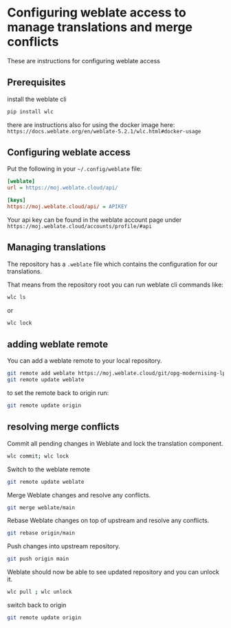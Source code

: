 # Configuring weblate access to manage translations and merge conflicts

These are instructions for configuring weblate access

## Prerequisites

install the weblate cli

```sh
pip install wlc
```

there are instructions also for using the docker image here: `https://docs.weblate.org/en/weblate-5.2.1/wlc.html#docker-usage`

## Configuring weblate access

Put the following in your `~/.config/weblate` file:

```ini
[weblate]
url = https://moj.weblate.cloud/api/

[keys]
https://moj.weblate.cloud/api/ = APIKEY
```

Your api key can be found in the weblate account page under `https://moj.weblate.cloud/accounts/profile/#api`

## Managing translations

The repository has a `.weblate` file which contains the configuration for our translations.

That means from the repository root you can run weblate cli commands like:

```sh
wlc ls
```

or

```sh
wlc lock
```

## adding weblate remote

You can add a weblate remote to your local repository.

```sh
git remote add weblate https://moj.weblate.cloud/git/opg-modernising-lpa/opg-modernising-lpa/
git remote update weblate
```

to set the remote back to origin run:

```sh
git remote update origin
```

## resolving merge conflicts

Commit all pending changes in Weblate and lock the translation component.

```sh
wlc commit; wlc lock
```

Switch to the weblate remote

```sh
git remote update weblate
```

Merge Weblate changes and resolve any conflicts.

```sh
git merge weblate/main
```

Rebase Weblate changes on top of upstream and resolve any conflicts.

```sh
git rebase origin/main
```

Push changes into upstream repository.

```sh
git push origin main
```

Weblate should now be able to see updated repository and you can unlock it.

```sh
wlc pull ; wlc unlock
```

switch back to origin

```sh
git remote update origin
```
